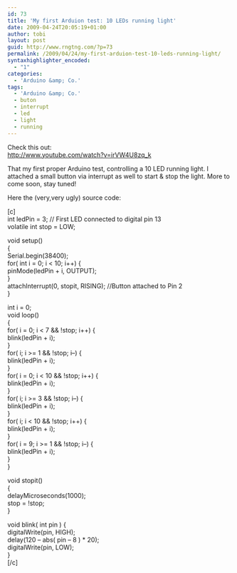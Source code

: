 ```yaml
---
id: 73
title: 'My first Arduion test: 10 LEDs running light'
date: 2009-04-24T20:05:19+01:00
author: tobi
layout: post
guid: http://www.rngtng.com/?p=73
permalink: /2009/04/24/my-first-arduion-test-10-leds-running-light/
syntaxhighlighter_encoded:
  - "1"
categories:
  - 'Arduino &amp; Co.'
tags:
  - 'Arduino &amp; Co.'
  - buton
  - interrupt
  - led
  - light
  - running
---
```

Check this out:  
<http://www.youtube.com/watch?v=irVW4U8zq_k>

That my first proper Arduino test, controlling a 10 LED running light. I attached a small button via interrupt as well to start & stop the light. More to come soon, stay tuned!

Here the (very,very ugly) source code:

[c]  
int ledPin = 3; // First LED connected to digital pin 13  
volatile int stop = LOW;

void setup()  
{  
Serial.begin(38400);  
for( int i = 0; i < 10; i++) {  
pinMode(ledPin + i, OUTPUT);  
}  
attachInterrupt(0, stopit, RISING); //Button attached to Pin 2  
}

int i = 0;  
void loop()  
{  
for( i = 0; i < 7 && !stop; i++) {  
blink(ledPin + i);  
}  
for( i; i >= 1 && !stop; i&#8211;) {  
blink(ledPin + i);  
}  
for( i = 0; i < 10 && !stop; i++) {  
blink(ledPin + i);  
}  
for( i; i >= 3 && !stop; i&#8211;) {  
blink(ledPin + i);  
}  
for( i; i < 10 && !stop; i++) {  
blink(ledPin + i);  
}  
for( i = 9; i >= 1 && !stop; i&#8211;) {  
blink(ledPin + i);  
}  
}

void stopit()  
{  
delayMicroseconds(1000);  
stop = !stop;  
}

void blink( int pin ) {  
digitalWrite(pin, HIGH);  
delay(120 &#8211; abs( pin &#8211; 8 ) * 20);  
digitalWrite(pin, LOW);  
}  
[/c]